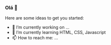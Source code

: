 ### Olá 👋

Here are some ideas to get you started:

- 🔭 I’m currently working on ...
- 🌱 I’m currently learning HTML, CSS, Javascript
- 📫 How to reach me: ...

